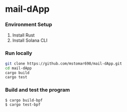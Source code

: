 # mail-dApp

### Environment Setup

1. Install Rust
2. Install Solana CLI

### Run locally

```bash
git clone https://github.com/mstomar698/mail-dApp.git
cd mail-dApp
cargo build
cargo test
```

### Build and test the program

```
$ cargo build-bpf
$ cargo test-bpf
```
